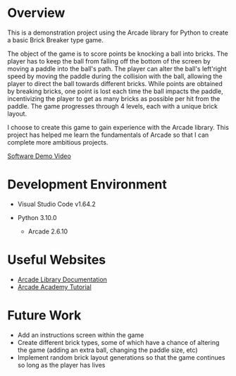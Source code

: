 # Overview

This is a demonstration project using the Arcade library for Python to create a basic Brick Breaker type game. 

The object of the game is to score points be knocking a ball into bricks. The player has to keep the ball from falling off the bottom of the screen by moving a paddle into the ball's path. The player can alter the ball's left'right speed by moving the paddle during the collision with the ball, allowing the player to direct the ball towards different bricks. While points are obtained by breaking bricks, one point is lost each time the ball impacts the paddle, incentivizing the player to get as many bricks as possible per hit from the paddle. The game progresses through 4 levels, each with a unique brick layout.

I choose to create this game to gain experience with the Arcade library. This project has helped me learn the fundamentals of Arcade so that I can complete more ambitious projects.

[Software Demo Video](http://youtube.link.goes.here)

# Development Environment

* Visual Studio Code v1.64.2

* Python 3.10.0
    * Arcade 2.6.10

# Useful Websites

* [Arcade Library Documentation](https://api.arcade.academy/en/latest/)
* [Arcade Academy Tutorial](https://learn.arcade.academy/en/latest/)

# Future Work

* Add an instructions screen within the game
* Create different brick types, some of which have a chance of altering the game (adding an extra ball, changing the paddle size, etc)
* Implement random brick layout generations so that the game continues so long as the player has lives